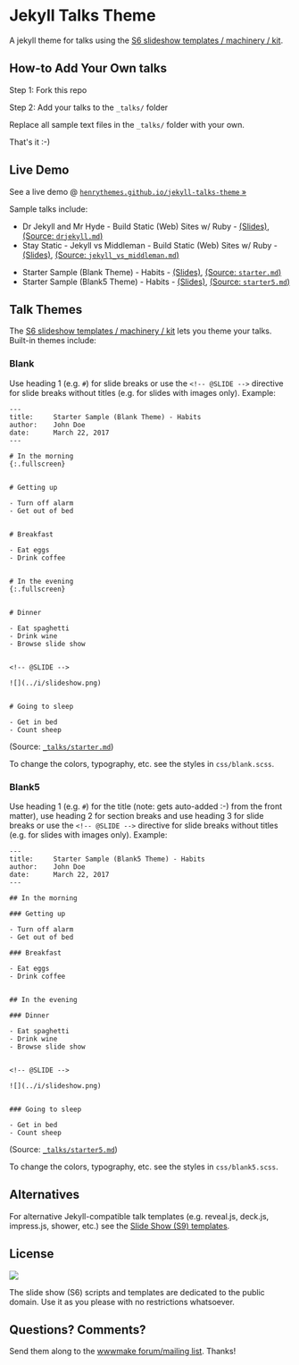 # Jekyll Talks Theme

A jekyll theme for talks using the
[S6 slideshow templates / machinery / kit](http://slidekit.github.io).

## How-to Add Your Own talks

Step 1: Fork this repo

Step 2: Add your talks to the `_talks/` folder

Replace all sample text files in the `_talks/` folder with your own.

That's it :-)


## Live Demo

See a live demo @ [`henrythemes.github.io/jekyll-talks-theme` »](http://henrythemes.github.io/jekyll-talks-theme)

Sample talks include:

- Dr Jekyll and Mr Hyde - Build Static (Web) Sites w/ Ruby - [(Slides)](https://henrythemes.github.io/jekyll-talks-theme/talks/drjekyll.html), [(Source: `drjekyll.md`)](https://github.com/henrythemes/jekyll-talks-theme/blob/master/_talks/drjekyll.md)
- Stay Static - Jekyll vs Middleman - Build Static (Web) Sites w/ Ruby - [(Slides)](https://henrythemes.github.io/jekyll-talks-theme/talks/jekyll_vs_middleman.html), [(Source: `jekyll_vs_middleman.md`)](https://github.com/henrythemes/jekyll-talks-theme/blob/master/_talks/jekyll_vs_middleman.md)

<!-- break -->

- Starter Sample (Blank Theme) - Habits - [(Slides)](https://henrythemes.github.io/jekyll-talks-theme/talks/starter.html), [(Source: `starter.md`)](https://github.com/henrythemes/jekyll-talks-theme/blob/master/_talks/starter.md)
- Starter Sample (Blank5 Theme) - Habits - [(Slides)](https://henrythemes.github.io/jekyll-talks-theme/talks/starter5.html), [(Source: `starter5.md`)](https://github.com/henrythemes/jekyll-talks-theme/blob/master/_talks/starter5.md)



## Talk Themes

The [S6 slideshow templates / machinery / kit](http://slidekit.github.io)
lets you theme your talks.
Built-in themes include:


### Blank

Use heading 1 (e.g. `#`) for slide breaks or
use the `<!-- @SLIDE -->` directive for slide breaks without titles
(e.g. for slides with images only). Example:

```
---
title:     Starter Sample (Blank Theme) - Habits
author:    John Doe
date:      March 22, 2017
---

# In the morning
{:.fullscreen}


# Getting up

- Turn off alarm
- Get out of bed


# Breakfast

- Eat eggs
- Drink coffee


# In the evening
{:.fullscreen}


# Dinner

- Eat spaghetti
- Drink wine
- Browse slide show


<!-- @SLIDE -->

![](../i/slideshow.png)


# Going to sleep

- Get in bed
- Count sheep
```

(Source: [`_talks/starter.md`](https://github.com/henrythemes/jekyll-talks-theme/blob/master/_talks/starter.md))


To change the colors, typography, etc.
see the styles in `css/blank.scss`.


### Blank5

Use heading 1 (e.g. `#`) for the title (note: gets auto-added :-) from the front matter),
use heading 2 for section breaks and
use heading 3 for slide breaks or
use the `<!-- @SLIDE -->` directive for slide breaks without titles
(e.g. for slides with images only). Example:

```
---
title:     Starter Sample (Blank5 Theme) - Habits
author:    John Doe
date:      March 22, 2017
---

## In the morning

### Getting up

- Turn off alarm
- Get out of bed

### Breakfast

- Eat eggs
- Drink coffee


## In the evening

### Dinner

- Eat spaghetti
- Drink wine
- Browse slide show


<!-- @SLIDE -->

![](../i/slideshow.png)


### Going to sleep

- Get in bed
- Count sheep
```

(Source: [`_talks/starter5.md`](https://github.com/henrythemes/jekyll-talks-theme/blob/master/_talks/starter5.md))

To change the colors, typography, etc.
see the styles in `css/blank5.scss`.



## Alternatives

For alternative Jekyll-compatible talk templates (e.g. reveal.js, deck.js, impress.js, shower, etc.)
see the [Slide Show (S9) templates](https://github.com/slideshow-templates).


## License

![](https://publicdomainworks.github.io/buttons/zero88x31.png)

The slide show (S6) scripts and templates are dedicated
to the public domain. Use it as you please with no restrictions whatsoever.

## Questions? Comments?

Send them along to
the [wwwmake forum/mailing list](http://groups.google.com/group/wwwmake).
Thanks!
